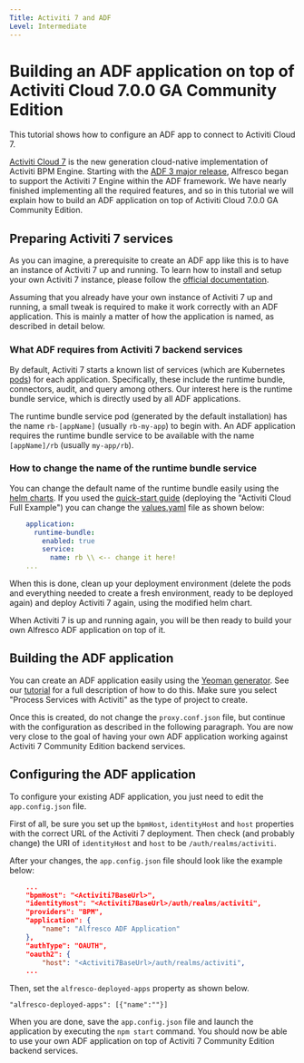 ```yaml
---
Title: Activiti 7 and ADF
Level: Intermediate
---
```


# Building an ADF application on top of Activiti Cloud 7.0.0 GA Community Edition

This tutorial shows how to configure an ADF app to connect to Activiti Cloud 7.

[Activiti Cloud 7](https://www.activiti.org/) is the new generation cloud-native implementation
of Activiti BPM Engine. Starting with the
[ADF 3 major release](../release-notes/relnote300.md#activiti-7-support-experimental),
Alfresco began to support the Activiti 7 Engine within the ADF framework. We have nearly
finished implementing all the required features, and so in this tutorial we will explain how
to build an ADF application on top of Activiti Cloud 7.0.0 GA Community Edition.

## Preparing Activiti 7 services

As you can imagine, a prerequisite to create an ADF app like this is to have an instance of
Activiti 7 up and running. To learn how to install and setup your own
Activiti 7 instance, please follow the
[official documentation]([https://activiti.gitbook.io/activiti-7-developers-guide).

Assuming that you already have your own instance of Activiti 7 up and running, a small tweak is required to make it work correctly with an ADF application. This is mainly a matter of how
the application is named, as described in detail below.

### What ADF requires from Activiti 7 backend services

By default, Activiti 7 starts a known list of services
(which are Kubernetes [pods](https://kubernetes.io/docs/concepts/workloads/pods/pod/))
for each application. Specifically, these include the runtime bundle, connectors, audit, and
query among others. Our interest here is the runtime bundle service, which is directly used
by all ADF applications.

The runtime bundle service pod (generated by the default installation) has the name
`rb-[appName]` (usually `rb-my-app`) to begin with. An ADF application requires the runtime
bundle service to be available with the name `[appName]/rb` (usually `my-app/rb`).

### How to change the name of the runtime bundle service

You can change the default name of the runtime bundle easily using the
[helm charts](https://github.com/Activiti/activiti-cloud-charts).  If you used the
[quick-start guide](https://activiti.gitbook.io/activiti-7-developers-guide/getting-started/getting-started-activiti-cloud) (deploying the "Activiti Cloud Full Example") you can change the
[values.yaml](https://github.com/Activiti/activiti-cloud-charts/blob/master/activiti-cloud-full-example/values.yaml)
file as shown below:

```yaml
    application:
      runtime-bundle:
        enabled: true
        service:
          name: rb \\ <-- change it here!
    ...
```

When this is done, clean up your deployment environment (delete the pods and everything needed
to create a fresh environment, ready to be deployed again) and deploy Activiti 7 again, using
the modified helm chart.

When Activiti 7 is up and running again, you will be then ready to build your own Alfresco ADF application on top of it.

## Building the ADF application

You can create an ADF application easily using the [Yeoman generator](https://yeoman.io/).
See our [tutorial](creating-the-app-using-yeoman.md) for a full description of
how to do this. Make sure you select "Process Services with Activiti" as the type of project
to create.

Once this is created, do not change the `proxy.conf.json` file, but continue with the configuration as described in the following paragraph. You are now very close to the goal of having your own ADF
application working against Activiti 7 Community Edition backend services.

## Configuring the ADF application

To configure your existing ADF application, you just need to edit the `app.config.json` file.

First of all, be sure you set up the `bpmHost`, `identityHost` and `host` properties with the
correct URL of the Activiti 7 deployment. Then check (and probably change) the URI of `identityHost` and `host` to be `/auth/realms/activiti`.

After your changes, the `app.config.json` file should look like the example below:

```json
    ...
    "bpmHost": "<Activiti7BaseUrl>",
    "identityHost": "<Activiti7BaseUrl>/auth/realms/activiti",
    "providers": "BPM",
    "application": {
        "name": "Alfresco ADF Application"
    },
    "authType": "OAUTH",
    "oauth2": {
        "host": "<Activiti7BaseUrl>/auth/realms/activiti",
    ...
```

Then, set the `alfresco-deployed-apps` property as shown below.

    "alfresco-deployed-apps": [{"name":""}]

When you are done, save the `app.config.json` file and launch the application by executing
the `npm start` command. You should now be able to use your own ADF application
on top of Activiti 7 Community Edition backend services.
